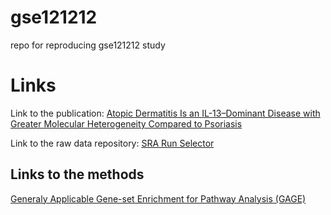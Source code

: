 # gse121212
 repo for reproducing gse121212 study

# Links
Link to the publication: [Atopic Dermatitis Is an IL-13–Dominant Disease with Greater Molecular Heterogeneity Compared to Psoriasis](https://www.jidonline.org/article/S0022-202X(19)30007-7/fulltext#appsec1)

Link to the raw data repository: [SRA Run Selector](https://www.ncbi.nlm.nih.gov/Traces/study/?acc=GSE121212&o=acc_s%3Aa)

## Links to the methods
[Generaly Applicable Gene-set Enrichment for Pathway Analysis (GAGE)](http://bioconductor.org/packages/release/bioc/html/gage.html)
